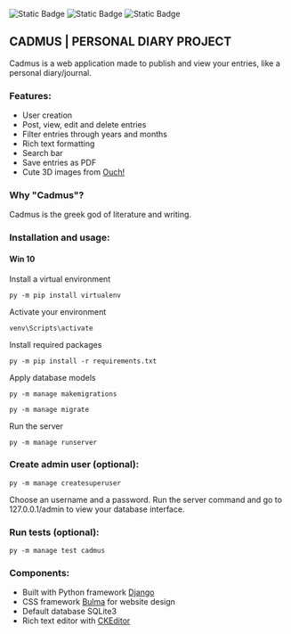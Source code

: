 ![Static Badge](https://img.shields.io/badge/Django-5.0.6-%23?labelColor=black&style=for-the-badge&logo=django&color=%233C7782)
![Static Badge](https://img.shields.io/badge/djangockeditor-6.7.1-%23?labelColor=black&style=for-the-badge&color=%23c55e73)
![Static Badge](https://img.shields.io/badge/reportlab-4.2.2-%23?labelColor=black&style=for-the-badge&color=%234e6041)

## CADMUS | PERSONAL DIARY PROJECT
Cadmus is a web application made to publish and view your entries, like a personal diary/journal.

### Features:
- User creation
- Post, view, edit and delete entries
- Filter entries through years and months
- Rich text formatting
- Search bar
- Save entries as PDF
- Cute 3D images from [Ouch!][def3]

### Why "Cadmus"?
Cadmus is the greek god of literature and writing.

### Installation and usage:
#### Win 10

Install a virtual environment

`py -m pip install virtualenv`

Activate your environment

`venv\Scripts\activate`

Install required packages

`py -m pip install -r requirements.txt`

Apply database models

`py -m manage makemigrations`

`py -m manage migrate`

Run the server

`py -m manage runserver`

### Create admin user (optional):
`py -m manage createsuperuser`

Choose an username and a password. Run the server command and go to 127.0.0.1/admin to view your database interface.

### Run tests (optional):
`py -m manage test cadmus`

### Components:
- Built with Python framework [Django][def]
- CSS framework [Bulma][def4] for website design
- Default database SQLite3
- Rich text editor with [CKEditor][def2]

[def]: https://www.djangoproject.
[def2]: https://ckeditor.com
[def3]: https://iconos8.es/illustrations
[def4]: https://bulma.io
